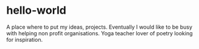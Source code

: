 # hello-world
A place where to put my ideas, projects. Eventually I would like to be busy with helping non profit organisations.
Yoga teacher lover of poetry looking for inspiration.
